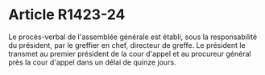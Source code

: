# Article R1423-24

  
Le procès-verbal de l'assemblée générale est établi, sous la responsabilité du président, par le greffier en chef, directeur de greffe. Le président le transmet au premier président de la cour d'appel et au procureur général près la cour d'appel dans un délai de quinze jours.
